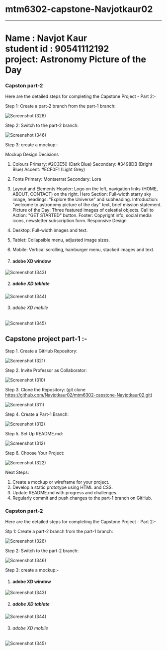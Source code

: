 # mtm6302-capstone-Navjotkaur02
 <hr><h1>Name : Navjot Kaur<br>student id : 90541112192<br>project: Astronomy Picture of the Day </h1> 

<h3> Capston part-2</h3>

Here are the detailed steps for completing the Capstone Project - Part 2:-

Step 1: Create a part-2 branch from the part-1 branch:

![Screenshot (326)](https://github.com/Navjotkaur02/mtm6302-capstone-Navjotkaur02/assets/134635232/5c3123dc-5d9d-4d5a-b913-3701e3d4c2b5)

Step 2: Switch to the part-2 branch:

![Screenshot (346)](https://github.com/Navjotkaur02/mtm6302-capstone-Navjotkaur02/assets/134635232/ea571a1f-8fe8-43f4-ba07-ce3d0f5662ea)

Step 3: create a mockup:-

Mockup Design Decisions

1. Colours
Primary: #2C3E50 (Dark Blue)
Secondary: #3498DB (Bright Blue)
Accent: #ECF0F1 (Light Grey)

2. Fonts
Primary: Montserrat
Secondary: Lora

3. Layout and Elements
Header: Logo on the left, navigation links (HOME, ABOUT, CONTACT) on the right.
Hero Section: Full-width starry sky image, headings: "Explore the Universe" and subheading.
Introduction: "welcome to astronomy picture of the day" text, brief mission statement.
Picture of the Day: Three featured images of celestial objects.
Call to Action: "GET STARTED" button.
Footer: Copyright info, social media icons, newsletter subscription form.
Responsive Design

4. Desktop: Full-width images and text.
5. Tablet: Collapsible menu, adjusted image sizes.
6. Mobile: Vertical scrolling, hamburger menu, stacked images and text.


1. <h4>adobe XD window</h4>

![Screenshot (343)](https://github.com/Navjotkaur02/mtm6302-capstone-Navjotkaur02/assets/134635232/c13d32a5-7021-4ce1-8970-2a451c94b297)

2. <h5>adobe XD tablate</h5>

![Screenshot (344)](https://github.com/Navjotkaur02/mtm6302-capstone-Navjotkaur02/assets/134635232/4b059221-5c7a-4145-b9d8-587c3265fa11)

3. <h6> adobe XD mobile </h6>

![Screenshot (345)](https://github.com/Navjotkaur02/mtm6302-capstone-Navjotkaur02/assets/134635232/41389853-10c6-4be6-8999-52a5903921ae)


<h2>Capstone project part-1 :-</h2>

 Step 1. Create a GitHub Repository:
 
![Screenshot (321)](https://github.com/Navjotkaur02/mtm6302-capstone-Navjotkaur02/assets/134635232/45e7f8d3-c152-4e2d-9269-e44e34e047b3)

 Step 2. Invite Professor as Collaborator:
 
![Screenshot (310)](https://github.com/Navjotkaur02/mtm6302-capstone-Navjotkaur02/assets/134635232/58157639-63c6-407a-80b0-be9bef6d8542)

  Step 3. Clone the Repository: 
  (git clone https://github.com/Navjotkaur02/mtm6302-capstone-Navjotkaur02.git)

![Screenshot (311)](https://github.com/Navjotkaur02/mtm6302-capstone-Navjotkaur02/assets/134635232/69b718f6-fd9b-45a9-9e90-9d111fa3e65d)

 
 Step 4. Create a Part-1 Branch:
 
![Screenshot (312)](https://github.com/Navjotkaur02/mtm6302-capstone-Navjotkaur02/assets/134635232/1ef6cfdf-cd70-4790-83e3-016b23cc1320)

 
 Step 5. Set Up README.md:
 
![Screenshot (312)](https://github.com/Navjotkaur02/mtm6302-capstone-Navjotkaur02/assets/134635232/0401d3d7-f118-41f3-b1e0-d3eac877a498)

 
 Step 6. Choose Your Project:
 
 ![Screenshot (322)](https://github.com/Navjotkaur02/mtm6302-capstone-Navjotkaur02/assets/134635232/407776eb-7ce8-4b90-892f-46fd69b483a5)

 Next Steps:
 1. Create a mockup or wireframe for your project.
 2. Develop a static prototype using HTML and CSS.
 3. Update README.md with progress and challenges.
 4. Regularly commit and push changes to the part-1 branch on GitHub.

<h3> Capston part-2</h3>

Here are the detailed steps for completing the Capstone Project - Part 2:-

Stp 1: Create a part-2 branch from the part-1 branch:

![Screenshot (326)](https://github.com/Navjotkaur02/mtm6302-capstone-Navjotkaur02/assets/134635232/5c3123dc-5d9d-4d5a-b913-3701e3d4c2b5)

Step 2: Switch to the part-2 branch:

![Screenshot (346)](https://github.com/Navjotkaur02/mtm6302-capstone-Navjotkaur02/assets/134635232/ea571a1f-8fe8-43f4-ba07-ce3d0f5662ea)

Step 3: create a mockup:-

1. <h4>adobe XD window</h4>

![Screenshot (343)](https://github.com/Navjotkaur02/mtm6302-capstone-Navjotkaur02/assets/134635232/c13d32a5-7021-4ce1-8970-2a451c94b297)

2. <h5>adobe XD tablate</h5>

![Screenshot (344)](https://github.com/Navjotkaur02/mtm6302-capstone-Navjotkaur02/assets/134635232/4b059221-5c7a-4145-b9d8-587c3265fa11)

3. <h6> adobe XD mobile </h6>

![Screenshot (345)](https://github.com/Navjotkaur02/mtm6302-capstone-Navjotkaur02/assets/134635232/41389853-10c6-4be6-8999-52a5903921ae)




